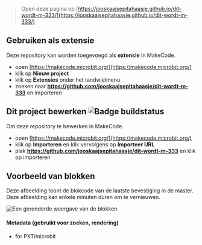 
> Open deze pagina op [https://jooskaajsepitahaasje.github.io/dit-wordt-m-333/](https://jooskaajsepitahaasje.github.io/dit-wordt-m-333/)

## Gebruiken als extensie

Deze repository kan worden toegevoegd als **extensie** in MakeCode.

* open [https://makecode.microbit.org/](https://makecode.microbit.org/)
* klik op **Nieuw project**
* klik op **Extensies** onder het tandwielmenu
* zoeken naar **https://github.com/jooskaajsepitahaasje/dit-wordt-m-333** en importeren

## Dit project bewerken ![Badge buildstatus](https://github.com/jooskaajsepitahaasje/dit-wordt-m-333/workflows/MakeCode/badge.svg)

Om deze repository te bewerken in MakeCode.

* open [https://makecode.microbit.org/](https://makecode.microbit.org/)
* klik op **Importeren** en klik vervolgens op **Importeer URL**
* plak **https://github.com/jooskaajsepitahaasje/dit-wordt-m-333** en klik op importeren

## Voorbeeld van blokken

Deze afbeelding toont de blokcode van de laatste bevestiging in de master.
Deze afbeelding kan enkele minuten duren om te vernieuwen.

![Een gerenderde weergave van de blokken](https://github.com/jooskaajsepitahaasje/dit-wordt-m-333/raw/master/.github/makecode/blocks.png)

#### Metadata (gebruikt voor zoeken, rendering)

* for PXT/microbit
<script src="https://makecode.com/gh-pages-embed.js"></script><script>makeCodeRender("{{ site.makecode.home_url }}", "{{ site.github.owner_name }}/{{ site.github.repository_name }}");</script>
